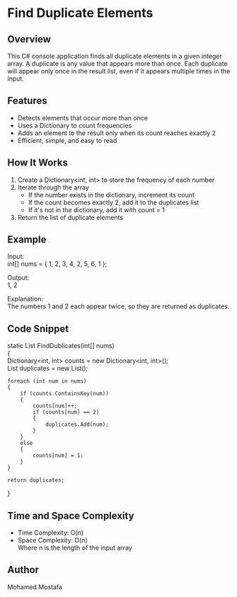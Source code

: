 
# Find Duplicate Elements  
## Overview  
This C# console application finds all duplicate elements in a given integer array. A duplicate is any value that appears more than once. Each duplicate will appear only once in the result list, even if it appears multiple times in the input.  

## Features  
- Detects elements that occur more than once  
- Uses a Dictionary to count frequencies  
- Adds an element to the result only when its count reaches exactly 2  
- Efficient, simple, and easy to read  

## How It Works  
1. Create a Dictionary<int, int> to store the frequency of each number  
2. Iterate through the array  
   - If the number exists in the dictionary, increment its count  
   - If the count becomes exactly 2, add it to the duplicates list  
   - If it's not in the dictionary, add it with count = 1  
3. Return the list of duplicate elements  

## Example  
Input:  
int[] nums = { 1, 2, 3, 4, 2, 5, 6, 1 };  

Output:  
1, 2  

Explanation:  
The numbers 1 and 2 each appear twice, so they are returned as duplicates.  

## Code Snippet  
static List<int> FindDublicates(int[] nums)  
{  
    Dictionary<int, int> counts = new Dictionary<int, int>();  
    List<int> duplicates = new List<int>();  

    foreach (int num in nums)  
    {  
        if (counts.ContainsKey(num))  
        {  
            counts[num]++;  
            if (counts[num] == 2)  
            {  
                duplicates.Add(num);  
            }  
        }  
        else  
        {  
            counts[num] = 1;  
        }  
    }  

    return duplicates;  
}  

## Time and Space Complexity  
- Time Complexity: O(n)  
- Space Complexity: O(n)  
Where n is the length of the input array  

## Author  
Mohamed Mostafa
